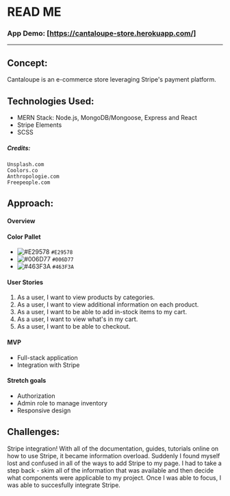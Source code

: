 
# READ ME

### App Demo: [https://cantaloupe-store.herokuapp.com/]

---

## Concept:

Cantaloupe is an e-commerce store leveraging Stripe's payment platform.

## Technologies Used:

* MERN Stack: Node.js, MongoDB/Mongoose, Express and React
* Stripe Elements
* SCSS

##### Credits:

    Unsplash.com
    Coolors.co
    Anthropologie.com
    Freepeople.com

## Approach:

#### Overview

#### Color Pallet


*    ![#E29578](http://via.placeholder.com/15/E29578/000000?text=+) `#E29578`
*    ![#006D77](http://via.placeholder.com/15/006D77/000000?text=+) `#006D77`
*    ![#463F3A](http://via.placeholder.com/15/463F3A/000000?text=+) `#463F3A`


#### User Stories

1. As a user, I want to view products by categories.
2. As a user, I want to view additional information on each product.
3. As a user, I want to be able to add in-stock items to my cart.
4. As a user, I want to view what's in my cart.
5. As a user, I want to be able to checkout.
   

#### MVP

* Full-stack application
* Integration with Stripe

#### Stretch goals

* Authorization
* Admin role to manage inventory
* Responsive design

## Challenges:

Stripe integration! With all of the documentation, guides, tutorials online on how to use Stripe, it became information overload. Suddenly I found myself lost and confused in all of the ways to add Stripe to my page. I had to take a step back - skim all of the information that was available and then decide what components were applicable to my project. Once I was able to focus, I was able to succesfully integrate Stripe.